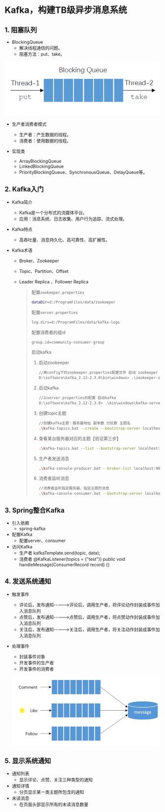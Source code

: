 # Kafka，构建TB级异步消息系统

## 1. 阻塞队列

* BlockingQueue
  * 解决线程通信的问题。
  * 阻塞方法：put、take。

![avatar](img\20191114195406.png)

* 生产者消费者模式
  * 生产者：产生数据的线程。
  * 消费者：使用数据的线程。

* 实现类
  * ArrayBlockingQueue
  * LinkedBlockingQueue
  * PriorityBlockingQueue、SynchronousQueue、DelayQueue等。

## 2. Kafka入门

* Kafka简介
  * Kafka是一个分布式的流媒体平台。
  * 应用：消息系统、日志收集、用户行为追踪、流式处理。

* Kafka特点
  * 高吞吐量、消息持久化、高可靠性、高扩展性。

* Kafka术语
  * Broker、Zookeeper
  * Topic、Partition、Offset
  * Leader Replica 、Follower Replica

    > 配置`zookeeper.properties`
    >
    > ```bash
    > dataDir=d:/ProgramFiles/data/zookeeper
    > ```
    >
    > 配置`server.properties`
    >
    > ```bash
    > log.dirs=d:/ProgramFiles/data/kafka-logs
    > ```
    >
    > 配置消费者的组id
    >
    > ```bash
    > group.id=community-consumer-group
    > ```
    >
    > 启动kafka
    >
    > 1. 启动zookeeper
    >
    >    ```bash
    >    //用config下的zookeeper.properties配置文件 启动 zookeeper
    >    D:\software\kafka_2.12-2.3.0\bin\windows> .\zookeeper-server-start.bat ..\..\config\zookeeper.properties
    >    ```
    >
    > 2. 启动kafka
    >
    >    ```bash
    >    //以server.properties的配置 启动kafka
    >    D:\software\kafka_2.12-2.3.0> .\bin\windows\kafka-server-start.bat .\config\server.properties
    >    ```
    >
    > 3. 创建topic主题
    >
    >    ```bash
    >    //创建kafka主题：服务器地址 副本数 分区数 主题名
    >    .\kafka-topics.bat --create --bootstrap-server localhost:9092 --replication-factor 1 --partitions 1 --topic test
    >    ```
    >
    > 4. 查看某台服务器对应的主题【验证第三步】
    >
    >    ```bash
    >    .\kafka-topics.bat --list --bootstrap-server localhost:9092
    >    ```
    >
    > 5. 生产者发送消息
    >
    >    ```bash
    >    .\kafka-console-producer.bat --broker-list localhost:9092 --topic test
    >    ```
    >
    > 6. 消费者监听消息
    >
    >    ```bash
    >    //消费者监听指定服务器，指定主题的消息
    >    .\kafka-console-consumer.bat --bootstrap-server localhost:9092 --topic test --from-beginning
    >    ```
    >
    >    

## 3. Spring整合Kafka

* 引入依赖
  * spring-kafka
* 配置Kafka
  * 配置server、consumer
* 访问Kafka
  * 生产者
    kafkaTemplate.send(topic, data);
  * 消费者
    @KafkaListener(topics = {"test"})
    public void handleMessage(ConsumerRecord record) {}



## 4. 发送系统通知

* 触发事件
  * 评论后，发布通知----->评论后，调用生产者，将评论动作封装成事件加入消息队列
  * 点赞后，发布通知----->点赞后，调用生产者，将点赞动作封装成事件加入消息队列
  * 关注后，发布通知----->关注后，调用生产者，将关注动作封装成事件加入消息队列
  
* 处理事件
  * 封装事件对象
  * 开发事件的生产者
  * 开发事件的消费者
  
  ![image-20230505171804902](第五章.assets/image-20230505171804902.png)

## 5. 显示系统通知

* 通知列表
  * 显示评论、点赞、关注三种类型的通知
* 通知详情
  * 分页显示某一类主题所包含的通知
* 未读消息
  * 在页面头部显示所有的未读消息数量